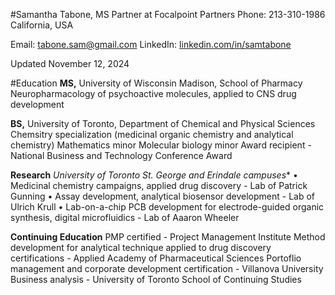 #Samantha Tabone, MS
Partner at Focalpoint Partners
Phone: 213-310-1986
California, USA

Email: [tabone.sam@gmail.com](mailto:tabone.sam@gmail.com)
LinkedIn: [linkedin.com/in/samtabone](https://linkedin.com/in/samtabone)

Updated November 12, 2024

#Education
**MS,** University of Wisconsin Madison, School of Pharmacy
Neuropharmacology of psychoactive molecules, applied to CNS drug development

**BS,** University of Toronto, Department of Chemical and Physical Sciences
Chemsitry specialization (medicinal organic chemistry and analytical chemistry)
Mathematics minor
Molecular biology minor
Award recipient - National Business and Technology Conference Award

**Research**
*University of Toronto St. George and Erindale campuses**
• Medicinal chemistry campaigns, applied drug discovery - Lab of Patrick Gunning
• Assay development, analytical biosensor development - Lab of Ulrich Krull
• Lab-on-a-chip PCB development for electrode-guided organic synthesis, digital microfluidics - Lab of Aaaron Wheeler

**Continuing Education**
PMP certified - Project Management Institute
Method development for analytical technique applied to drug discovery certifications - Applied Academy of Pharmaceutical Sciences
Portoflio management and corporate development certification - Villanova University
Business analysis - University of Toronto School of Continuing Studies

